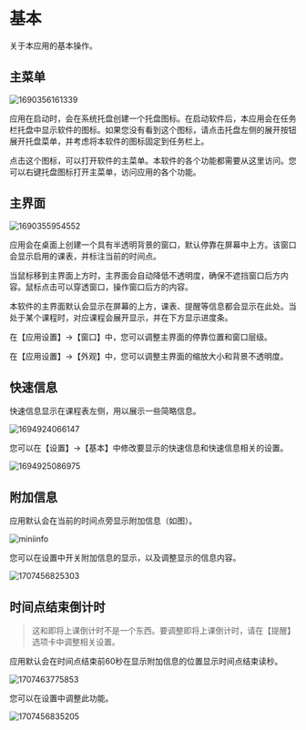 # 基本

关于本应用的基本操作。

## 主菜单

![1690356161339](pack://application:,,,/ClassIsland;component/Assets/Documents/image/Basic/1690356161339.png)

应用在启动时，会在系统托盘创建一个托盘图标。在启动软件后，本应用会在任务栏托盘中显示软件的图标。如果您没有看到这个图标，请点击托盘左侧的展开按钮展开托盘菜单，并考虑将本软件的图标固定到任务栏上。

点击这个图标，可以打开软件的主菜单。本软件的各个功能都需要从这里访问。您可以右键托盘图标打开主菜单，访问应用的各个功能。

## 主界面

![1690355954552](pack://application:,,,/ClassIsland;component/Assets/Documents/image/Basic/1690355954552.png)

应用会在桌面上创建一个具有半透明背景的窗口，默认停靠在屏幕中上方。该窗口会显示启用的课表，并标注当前的时间点。

当鼠标移到主界面上方时，主界面会自动降低不透明度，确保不遮挡窗口后方内容。鼠标点击可以穿透窗口，操作窗口后方的内容。

本软件的主界面默认会显示在屏幕的上方，课表、提醒等信息都会显示在此处。当处于某个课程时，对应课程会展开显示，并在下方显示进度条。

在【应用设置】→【窗口】中，您可以调整主界面的停靠位置和窗口层级。

在【应用设置】→【外观】中，您可以调整主界面的缩放大小和背景不透明度。

## 快速信息

快速信息显示在课程表左侧，用以展示一些简略信息。

![1694924066147](pack://application:,,,/ClassIsland;component/Assets/Documents/image/MiniInfo/1694924066147.png)

您可以在【设置】->【基本】中修改要显示的快速信息和快速信息相关的设置。

![1694925086975](pack://application:,,,/ClassIsland;component/Assets/Documents/image/MiniInfo/1694925086975.png)

## 附加信息

应用默认会在当前的时间点旁显示附加信息（如图）。

![miniinfo](pack://application:,,,/ClassIsland;component/Assets/Documents/image/Basic/miniinfo.png)

您可以在设置中开关附加信息的显示，以及调整显示的信息内容。

![1707456825303](pack://application:,,,/ClassIsland;component/Assets/Documents/image/Basic/1707456825303.png)

## 时间点结束倒计时

> 这和即将上课倒计时不是一个东西。要调整即将上课倒计时，请在【提醒】选项卡中调整相关设置。

应用默认会在时间点结束前60秒在显示附加信息的位置显示时间点结束读秒。

![1707463775853](pack://application:,,,/ClassIsland;component/Assets/Documents/image/Basic/1707463775853.png)

您可以在设置中调整此功能。

![1707456835205](pack://application:,,,/ClassIsland;component/Assets/Documents/image/Basic/1707456835205.png)